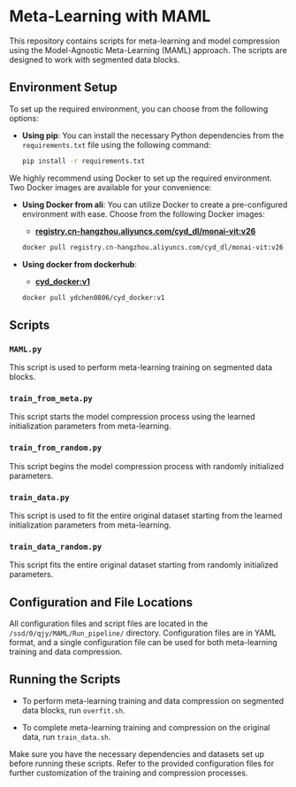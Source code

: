 # Meta-Learning with MAML

This repository contains scripts for meta-learning and model compression using the Model-Agnostic Meta-Learning (MAML) approach. The scripts are designed to work with segmented data blocks.

## Environment Setup

To set up the required environment, you can choose from the following options:

- **Using pip**:
  You can install the necessary Python dependencies from the `requirements.txt` file using the following command:

  ```bash
  pip install -r requirements.txt

We highly recommend using Docker to set up the required environment. Two Docker images are available for your convenience:

- **Using Docker from ali**:
  You can utilize Docker to create a pre-configured environment with ease. Choose from the following Docker images:

  - [**registry.cn-hangzhou.aliyuncs.com/cyd_dl/monai-vit:v26**](https://registry.cn-hangzhou.aliyuncs.com/cyd_dl/monai-vit:v26)
  
  ```bash
  docker pull registry.cn-hangzhou.aliyuncs.com/cyd_dl/monai-vit:v26
- **Using docker from dockerhub**:
  - [**cyd_docker:v1**](https://ydchen0806/cyd_docker:v1)
  
  ```bash
  docker pull ydchen0806/cyd_docker:v1

## Scripts

### `MAML.py`

This script is used to perform meta-learning training on segmented data blocks.

### `train_from_meta.py`

This script starts the model compression process using the learned initialization parameters from meta-learning.

### `train_from_random.py`

This script begins the model compression process with randomly initialized parameters.

### `train_data.py`

This script is used to fit the entire original dataset starting from the learned initialization parameters from meta-learning.

### `train_data_random.py`

This script fits the entire original dataset starting from randomly initialized parameters.

## Configuration and File Locations

All configuration files and script files are located in the `/ssd/0/qjy/MAML/Run_pipeline/` directory. Configuration files are in YAML format, and a single configuration file can be used for both meta-learning training and data compression.

## Running the Scripts

- To perform meta-learning training and data compression on segmented data blocks, run `overfit.sh`.

- To complete meta-learning training and compression on the original data, run `train_data.sh`.

Make sure you have the necessary dependencies and datasets set up before running these scripts. Refer to the provided configuration files for further customization of the training and compression processes.
